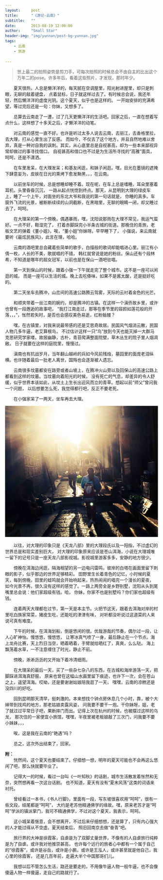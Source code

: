```yaml
---
layout:     post
title:      "《游记-云南》"
subtitle:   ""
date:       2013-08-19 12:00:00
author:     "Small Star"
header-img: "img/yunnan/post-bg-yunnan.jpg"
tags:
    - 云南
    - 旅游

---
```


>世上最二的拍照姿势是剪刀手，可每次拍照的时候总会不由自主的比出这个万年二的pose。许多年后，看着这些照片，才发现，那时年少。

　　夏天很热，人总是懒洋洋的，每天腻在空调屋里，阳光射进屋里，却只是刺眼，无聊的敲着键盘，
点着鼠标，日子就这样过去了。有时候总会说，我还年轻，然后懒洋洋的虚度光阴。这个夏天，似乎也是这样的。
一开始安排的充满希望，等过完后还是一句：你妹，又想多了。

　　总算去云南走了一遭，过了几天更懒洋洋的生活吧。回家之后，一直在想着写点什么，这样想了十多天之后，才懒洋洋的动笔。

　　对云南的感觉一直不好。也许是听过太多人说去云南，去丽江，去香格里拉，去大理，打从心里生出了反感。
而如今，不仅去了这个地方，并且自然地难以舍弃，真是一种对自我的讽刺。其实，从心底里总是自视甚高，却为一些本来鄙视异常却做过的事寻找借口。
自视甚高和借口也不过是为生活所寻找的“高雅”面具，呵呵，还是不潇洒。

　　在车里发呆，在大理发呆；和基友闲逛，和妹子闲逛。嘿，目光在墨镜的遮掩下肆意妄为，皮肤在日光的熏烤下愈发黝黑，，，在云南。
 
　　以前坐车的时候，总是想睡却睡不着。现在呢，在车上总是嗜睡，耳朵里塞着耳机，头里昏昏沉沉，
一路从起点恍惚到终点。那天，从昆明到大理的绿皮车上，睡了一个上午，对面坐的东北大爷和我说的第一句话就是，
你睡的真多。车窗外飞流的光景，被断断续续的山洞截断，在黑暗里，无聊的眼睛一闭，却又睡过去了，呵呵。

　　在大理呆的第一个傍晚，偶遇暴雨，嘿，沈阳说那雨在大理不常见，我运气蛮好。一点不好，鞋湿完了，
打着赤脚踩完小半条古城的街道。那晚住的青旅，老板文艺的弹着《董小姐》，唉，“董小姐”你妹呀。早早睡下了，
小强说，来云南就要听《最炫民族风》，此言在理，哈哈。

　　云南的酒吧里总会藏着些简单的歌手，白描般的歌词却能唱进心里。丽江有小倩一枚，人长的不美，歌就唱的不错，
韩红就曾说是她的粉丝。保山还有个段林希，不知道是哪年的超女冠军，以前也是在保山一酒吧驻唱。

　　第一天到保山的时候，跟着小强一下午就走完了整个城市。这不是一座可以闲逛的城，
而是一座可以生活的城。晚上去吃傣味，如果不是酱太酸，还是挺好吃的。

　　第二天坐车去腾冲，山峦间的高速公路腾云驾雾，天际的云衬着金色的光芒。

　　和顺夹带着一丝江南的婉约，却是腾冲的古镇。在这样一个滇侨故乡里，或许也曾有一段邂逅的故事吧，
“我打江南走过，那等在季节里的容颜如莲花般的开落，，，”，怅然若失时，是否也会感叹美色易逝，红粉骷髅？

　　嘿，在古镇里，对我来说最带感的还是艾思奇故居。民国风气烟消云散，民国人物几多牛逼，老艾算根鸟，
不过估计这样一只“鸟”放到今天也能灭掉一大群马克思研究学家喽。故居幽静，古朴，青苔爬满整面院壁，草木丛生的院子里人烟凋敝。
日子就要在这样的庭院里，慢慢过。

　　滇南也有抗战岁月，当年翻山越岭的兵如今风前残烛，墓园里的面庞老泪纵横。也许随着最后一批老人离世，国殇也会逐渐被人遗忘。

　　云南很多坟墓都安在路旁或者山坡上，在腾冲火山旁以及回保山的高速公路上都看到这样的坟墓。当坟墓向着阳光的时候，
没有死亡的气息，却差异的令人舒缓，似乎世界本该如此，从坟土上生长出迎风而立的青草。想起以前“师父”曾问我一个问题，
以后想要怎么死，我觉得都行吧，反正不要老死。

　　在小强家呆了一两天，坐车再去大理。

![](/img/yunnan/post-yunnan1.jpg)

　　以往，对大理的印象只是《天龙八部》里的大理段氏以及一阳指，不过虚幻的世界总是和现实差别巨大，
对大理的印象原来应该是苍山洱海，小说在大理城唯一留下的记号只是一座天龙八部影视城。影视城里游客多多，安静的地方很少。

　　傍晚在洱海边闲逛，隔海相望的另一边电闪雷鸣，彼岸的白塔在画面里留下刺眼的影子，似乎那边的世界足够精彩。
田野里生长着青色的记忆，小时候的夏天，每到傍晚，田里的蛙鸣就会开始响起来，热热闹闹的唱完一个漫长的夏夜，
如今光景不再，很久没有这样的感觉了。一路上两旁全是乡野别墅，沈阳从头到尾嘴里总会说：他们家超级有钱。哈，
你妹，你家不也是别墅吗？你们家也超级有钱。

　　连着两天大理都在过节，第一天是本主节。火把节这天，跟着去洱海对岸的村里吃白族家常菜，猪皮生吃，还能吃的津津有味，
对听都没听说过这道菜的人来说可真有难度。

　　下午的时候，在洱海划船，倒是悠闲的很。优哉游哉的节奏，偶尔过一段，让人心旷神怡。慢悠悠，慢悠悠，
让寒冰真气喷了一身，最后静止在一个节点。海上龙舟比赛，天上烈日当空，晒着晒着，手臂就给晒红了，真爽，么么哒。
海上飘荡着水草，一不注意缠住了时光，静止不前。

　　傍晚，淅淅沥沥的又开始下着冷清细雨。

　　在大理呆的最后一天，买了一些杂七杂八的东西，在古城和海岸游荡一天，把脚踩进洱海真舒服，
原来也曾在这幅山水画里留下痕迹，也许下一次，会在苍山之上，遥望洱海。哎呦，还是要谢谢姑娘陪我逛了一天，
嘿嘿，云南的凉糕还是没四川的好吃。

　　回到昆明那天清早，挺刺激的。本来想找个钟点房休息几个小时，靠，被个大婶带到找鸡的地方，那老姑娘卖露风姿，
问我要不要干一炮。干你妹呀，姐，老了就过过平常日子吧，果断摔门而出。记得上次在杭州的时候，也被摆过这样的乌龙，
那次住的一家便宜小旅馆，嘿嘿，半夜里被老板娘敲了三次门，问我要不要小妹妹，，，

　　唉，这是我在云南的“艳遇”吗？

　　总之，这次外出结束了，回家。

<strong>附：</strong><br>
　　恍然间，这个夏天也要结束了。仔细想一想，明年的夏天可能也不会再这么悠闲了吧，那么快就要毕业了。

　　记得大一的时候，看过一台叫《一叶知秋》的话剧，城市生活散发着怅然和无奈，突然想再看一次这台话剧。
也不知道，夏天有没有“夏末风荡”这类的词语来衬托。

　　曾经看过一本书，《书人行脚》，里面有一段，写东坡很喜欢用“呵呵”，很有一些文段，结尾都是“呵呵”，
大约是老苏他精通佛学的缘故。嘿，原来老苏才是“呵呵”学派的镇派掌门，我可不精通佛学，不过对这个夏天，我表示，呵呵。

　　这小城呆着惬意，会不想离开，不过后来仔细想想，还是算了，只有内心强大的人才能过得从不空虚。夏天结束后，
照旧回南京去做“奋青”吧。

　　旅行界的大神是徐霞客，自虐是为了双脚丈量世界，不像有的人自虐旅行纯粹是为了自虐。或许我对他推崇甚高，
也许每个远行的旅者心中都有一个属于自己的“徐霞客”，或许是谷岳，或许是小鹏，或许是王泓人，或许甚至就是他自己，我心里的徐霞客，
还是几百年前，走遍大半个中国那哥们儿。

　　我想以后不管怎么生活，路还是要走的，不用像牛逼人物一般牛逼，也不会像傻逼人物一样傻逼，走自己的路就行了。
